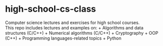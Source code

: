 # high-school-cs-class

Computer science lectures and exercises for high school courses. \
This repo includes lectures and examples on: 
    + Algorithms and data structures (C/C++)
    + Numerical algorithms (C/C++)
    + Cryptography
    + OOP (C++)
    + Programming languages-related topics
    + Python
